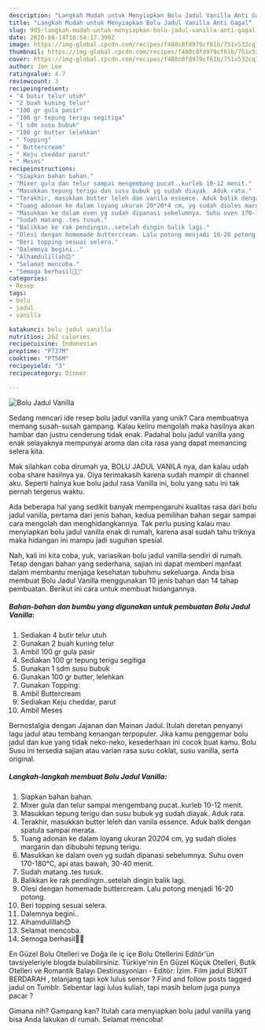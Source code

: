 ```yaml
---
description: "Langkah Mudah untuk Menyiapkan Bolu Jadul Vanilla Anti Gagal"
title: "Langkah Mudah untuk Menyiapkan Bolu Jadul Vanilla Anti Gagal"
slug: 905-langkah-mudah-untuk-menyiapkan-bolu-jadul-vanilla-anti-gagal
date: 2020-08-14T10:54:17.390Z
image: https://img-global.cpcdn.com/recipes/f480c8fd979cf61b/751x532cq70/bolu-jadul-vanilla-foto-resep-utama.jpg
thumbnail: https://img-global.cpcdn.com/recipes/f480c8fd979cf61b/751x532cq70/bolu-jadul-vanilla-foto-resep-utama.jpg
cover: https://img-global.cpcdn.com/recipes/f480c8fd979cf61b/751x532cq70/bolu-jadul-vanilla-foto-resep-utama.jpg
author: Jon Lee
ratingvalue: 4.7
reviewcount: 3
recipeingredient:
- "4 butir telur utuh"
- "2 buah kuning telur"
- "100 gr gula pasir"
- "100 gr tepung terigu segitiga"
- "1 sdm susu bubuk"
- "100 gr butter lelehkan"
- " Topping"
- " Buttercream"
- " Keju cheddar parut"
- " Meses"
recipeinstructions:
- "Siapkan bahan bahan."
- "Mixer gula dan telur sampai mengembang pucat..kurleb 10-12 menit."
- "Masukkan tepung terigu dan susu bubuk yg sudah diayak. Aduk rata."
- "Terakhir, masukkan butter leleh dan vanila essence. Aduk balik dengan spatula sampai merata."
- "Tuang adonan ke dalam loyang ukuran 20*20*4 cm, yg sudah dioles margarin dan dibubuhi tepung terigu."
- "Masukkan ke dalam oven yg sudah dipanasi sebelumnya. Suhu oven 170-180°C, api atas bawah, 30-40 menit."
- "Sudah matang..tes tusuk."
- "Balikkan ke rak pendingin..setelah dingin balik lagi."
- "Olesi dengan homemade buttercream. Lalu potong menjadi 16-20 potong."
- "Beri topping sesuai selera."
- "Dalemnya begini.."
- "Alhamdulillah😊"
- "Selamat mencoba."
- "Semoga berhasil🤗😚"
categories:
- Resep
tags:
- bolu
- jadul
- vanilla

katakunci: bolu jadul vanilla 
nutrition: 262 calories
recipecuisine: Indonesian
preptime: "PT37M"
cooktime: "PT56M"
recipeyield: "3"
recipecategory: Dinner

---
```



![Bolu Jadul Vanilla](https://img-global.cpcdn.com/recipes/f480c8fd979cf61b/751x532cq70/bolu-jadul-vanilla-foto-resep-utama.jpg)

Sedang mencari ide resep bolu jadul vanilla yang unik? Cara membuatnya memang susah-susah gampang. Kalau keliru mengolah maka hasilnya akan hambar dan justru cenderung tidak enak. Padahal bolu jadul vanilla yang enak selayaknya mempunyai aroma dan cita rasa yang dapat memancing selera kita.

Mak silahkan coba dirumah ya, BOLU JADUL VANILA nya, dan kalau udah coba share hasilnya ya. Oiya terimakasih karena sudah mampir di channel aku. Seperti halnya kue bolu jadul rasa Vanilla ini, bolu yang satu ini tak pernah tergerus waktu.

Ada beberapa hal yang sedikit banyak mempengaruhi kualitas rasa dari bolu jadul vanilla, pertama dari jenis bahan, kedua pemilihan bahan segar sampai cara mengolah dan menghidangkannya. Tak perlu pusing kalau mau menyiapkan bolu jadul vanilla enak di rumah, karena asal sudah tahu triknya maka hidangan ini mampu jadi suguhan spesial.


Nah, kali ini kita coba, yuk, variasikan bolu jadul vanilla sendiri di rumah. Tetap dengan bahan yang sederhana, sajian ini dapat memberi manfaat dalam membantu menjaga kesehatan tubuhmu sekeluarga. Anda bisa membuat Bolu Jadul Vanilla menggunakan 10 jenis bahan dan 14 tahap pembuatan. Berikut ini cara untuk membuat hidangannya.

<!--inarticleads1-->

##### Bahan-bahan dan bumbu yang digunakan untuk pembuatan Bolu Jadul Vanilla:

1. Sediakan 4 butir telur utuh
1. Gunakan 2 buah kuning telur
1. Ambil 100 gr gula pasir
1. Sediakan 100 gr tepung terigu segitiga
1. Gunakan 1 sdm susu bubuk
1. Gunakan 100 gr butter, lelehkan
1. Gunakan  Topping:
1. Ambil  Buttercream
1. Sediakan  Keju cheddar, parut
1. Ambil  Meses


Bernostalgia dengan Jajanan dan Mainan Jadul. Itulah deretan penyanyi lagu jadul atau tembang kenangan terpopuler. Jika kamu penggemar bolu jadul dan kue yang tidak neko-neko, kesederhaan ini cocok buat kamu. Bolu Susu ini tersedia sajian atau varian rasa susu coklat, susu vanilla, serta original. 

<!--inarticleads2-->

##### Langkah-langkah membuat Bolu Jadul Vanilla:

1. Siapkan bahan bahan.
1. Mixer gula dan telur sampai mengembang pucat..kurleb 10-12 menit.
1. Masukkan tepung terigu dan susu bubuk yg sudah diayak. Aduk rata.
1. Terakhir, masukkan butter leleh dan vanila essence. Aduk balik dengan spatula sampai merata.
1. Tuang adonan ke dalam loyang ukuran 20*20*4 cm, yg sudah dioles margarin dan dibubuhi tepung terigu.
1. Masukkan ke dalam oven yg sudah dipanasi sebelumnya. Suhu oven 170-180°C, api atas bawah, 30-40 menit.
1. Sudah matang..tes tusuk.
1. Balikkan ke rak pendingin..setelah dingin balik lagi.
1. Olesi dengan homemade buttercream. Lalu potong menjadi 16-20 potong.
1. Beri topping sesuai selera.
1. Dalemnya begini..
1. Alhamdulillah😊
1. Selamat mencoba.
1. Semoga berhasil🤗😚


En Güzel Bolu Otelleri ve Doğa ile iç içe Bolu Otellerini Editör&#39;ün tavsiyeleriyle blogda bulabilirsiniz. Türkiye&#39;nin En Güzel Küçük Otelleri, Butik Otelleri ve Romantik Balayı Destinasyonları - Editör: İzim. Film jadul BUKIT BERDARAH , telanjang tapi kok lulus sensor ? Find and follow posts tagged jadul on Tumblr. Sebentar lagi lulus kuliah, tapi masih belum juga punya pacar ? 

Gimana nih? Gampang kan? Itulah cara menyiapkan bolu jadul vanilla yang bisa Anda lakukan di rumah. Selamat mencoba!
